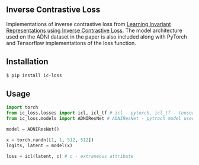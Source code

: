 ## Inverse Contrastive Loss

Implementations of inverse contrastive loss from [Learning Invariant Representations using Inverse Contrastive Loss](https://arxiv.org/abs/2102.08343). The model architecture used on the ADNI dataset in the paper is also included along with PyTorch and Tensorflow implementations of the loss function.

## Installation

```bash
$ pip install ic-loss
```

## Usage

```python
import torch
from ic_loss.losses import icl, icl_tf # icl - pytorch, icl_tf - tensorflow
from ic_loss.models import ADNIResNet # ADNIResNet - pytroch model used in the paper

model = ADNIResNet()

x = torch.randn([1, 1, 512, 512])
logits, latent = model(x)

loss = icl(latent, c) # c - extraneous attribute 

```